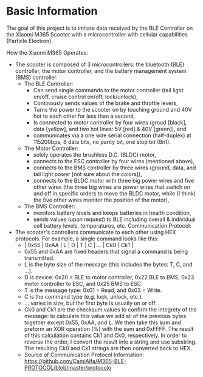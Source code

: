 # Basic Information
The goal of this project is to imitate data received by the BLE Controller on the Xiaomi M365 Scooter with a microcontroller with cellular capabilities (Particle Electron).

How the Xiaomi M365 Operates:
- The scooter is composed of 3 microcontrollers: the bluetooth (BLE) controller, the motor controller, and the battery management system (BMS) controller.
  - The BLE Controller:
    - Can send single commands to the motor controller (tail light on/off, cruise control on/off, lock/unlock),
    - Continously sends values of the brake and throttle levers,
    - Turns the power to the scooter on by touching ground and 40V hot to each other for less than a second,
    - Is connected to motor controller by four wires (groud [black], data [yellow], and two hot lines: 5V [red] & 40V [green]), and
    - communicates via a one wire serial connection (half-duplex) at 115200bps, 8 data bits, no parity bit, one stop bit (8n1).
  - The Motor Controller:
    - solely operates the brushless D.C. (BLDC) motor,
    - connects to the ESC controller by four wires (mentioned above),
    - connects to the BMS controller by three wires (ground, data, and tail light power [not sure about the colors]),
    - connects to the BLDC motor with three big power wires and five other wires (the three big wires are power wires that switch on and off in specific orders to move the BLDC motor, while (I think) the five other wires monitor the position of the motor),
  - The BMS Controller:
    - monitors battery levels and keeps batteries in health condition,
    - sends values (upon request) to BLE including overall & individual cell battery levels, temperatures, etc.
Communication Protocol:
- The scooter's controllers communicate to each other using HEX protocols. For example, a single command looks like this:
  - | 0x55 | 0xAA | L | D | T | C | ... | Ck0 | Ck1 |
  - 0x55 and 0xAA are fixed headers that signal a command is being transmitted.
  - L is the byte size of the message (this includes the bytes: T, C, and ...).
  - D is device: 0x20 = BLE to motor controller, 0x22 BLE to BMS, 0x23 motor controller to ESC, and 0x25 BMS to ESC.
  - T is the message type: 0x01 = Read, and 0x03 = Write.
  - C is the command type (e.g. lock, unlock, etc.).
  - ... varies in size, but the first byte is usually on or off.
  - Ck0 and Ck1 are the checksum values to confirm the integrety of the message: to calculate this value we add all of the previous bytes together except 0x55, 0xAA, and L. We then take this sum and preform an XOR operation (%) with the sum and 0xFFFF. The result of this calculation contains Ck1 and Ck0, respectively. In order to reverse the order, I convert the result into a string and use substring. The resulting Ck0 and Ck1 strings are then converted back to HEX.
  - Source of Communication Protocol Information: https://github.com/CamiAlfa/M365-BLE-PROTOCOL/blob/master/protocolo
  

